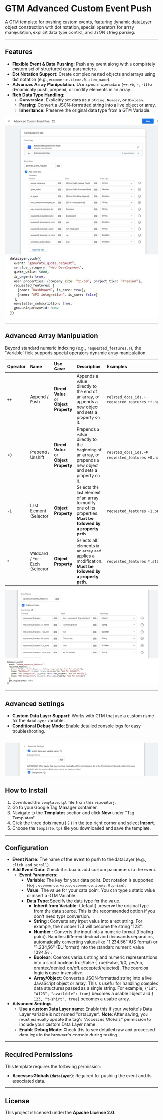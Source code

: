 # GTM Advanced Custom Event Push

A GTM template for pushing custom events, featuring dynamic dataLayer object construction with dot notation, special operators for array manipulation, explicit data type control, and JSON string parsing.

---
## Features

-   **Flexible Event & Data Pushing**: Push any event along with a completely custom set of structured data parameters.
-   **Dot Notation Support**: Create complex nested objects and arrays using dot notation (e.g., `ecommerce.items.0.item_name`).
-   **Advanced Array Manipulation**: Use special operators (`++`, `+0`, `*`, `-1`) to dynamically push, prepend, or modify elements in an array.
-   **Rich Data Type Handling**:
    -   **Conversion**: Explicitly set data as a `String`, `Number`, or `Boolean`.
    -   **Parsing**: Convert a JSON-formatted string into a live object or array.
    -   **Inheritance**: Preserve the original data type from a GTM Variable.

![Example](images/gtm-advanced-custom-event-push-setting.jpg)
![Example](images/gtm-advanced-custom-event-push-datalayer-push.jpg)

---
## Advanced Array Manipulation

Beyond standard numeric indexing (e.g., `requested_features.0`), the 'Variable' field supports special operators dynamic array manipulation.

| Operator | Name | Use Case | Description | Examples |
| :--- | :--- | :--- | :--- | :--- |
| `++` | Append / Push | **Direct Value**<br>or<br>**Object Property** | Appends a value directly to the end of an array, or appends a new object and sets a property on it. | `related_docs_ids.++`<br>`requested_features.++.name` |
| `+0` | Prepend / Unshift | **Direct Value**<br>or<br>**Object Property** | Prepends a value directly to the beginning of an array, or prepends a new object and sets a property on it. | `related_docs_ids.+0`<br>`requested_features.+0.name` |
| `-1` | Last Element<br>(Selector) | **Object Property** | Selects the last element of an array to modify one of its properties. **Must be followed by a property path.** | `requested_features.-1.priority` |
| `*` | Wildcard / For-Each<br>(Selector) | **Object Property** | Selects all elements in an array and applies a modification. **Must be followed by a property path.** | `requested_features.*.status` |

![Example](images/gtm-advanced-custom-event-push-array-manipulation.jpg)
![Example](images/gtm-advanced-custom-event-push-array-datalayer-push.jpg)

---
## Advanced Settings
-   **Custom Data Layer Support**: Works with GTM that use a custom name for the `dataLayer` variable.
-   **Conditional Debug Mode**: Enable detailed console logs for easy troubleshooting.

![Example](images/gtm-advanced-custom-event-push-advanced-setting.jpg)
---
## How to Install

1.  Download the `template.tpl` file from this repository.
2.  Go to your Google Tag Manager container.
3.  Navigate to the **Templates** section and click **New** under "Tag Templates".
4.  Click the three dots menu (⋮) in the top right corner and select **Import**.
5.  Choose the `template.tpl` file you downloaded and save the template.

---
## Configuration

-   **Event Name**: The name of the event to push to the dataLayer (e.g., `click_and_scroll`).
-   **Add Event Data**: Check this box to add custom parameters to the event.
    -   **Event Parameters**:
        -   **Variable**: The key for your data point. Dot notation is supported (e.g., `ecommerce.value`, `ecommerce.items.0.price`).
        -   **Value**: The value for your data point. You can type a static value or insert a GTM Variable.
        -   **Data Type**: Specify the data type for the value.
            -   **Inherit from Variable**: (Default) preserve the original type from the data source. This is the recommended option if you don't need type conversion.
            -   **String** : Converts any input value into a text string. For example, the number 123 will become the string "123".
            -   **Number** : Converts the input into a numeric format (floating-point). Handles different decimal and thousands separators, automatically converting values like "1,234.56" (US format) or "1.234,56" (EU format) into the standard numeric value 1234.56 .
            -   **Boolean**: Coerces various string and numeric representations into a strict boolean true/false (True/False, 1/0, yes/no, granted/denied, on/off, accepted/rejected). The coercion logic is case-insensitive.
            -   **Array/Object**: Converts a JSON-formatted string into a live JavaScript object or array. This is useful for handling complex data structures passed as a single string. For example, `{"id": "A123", "available": true}` becomes a usable object and `[ 123, "t-shirt", true}` becomes a usable array.
-   **Advanced Settings**
    -   **Use a custom Data Layer name**: Enable this if your website's Data Layer variable is not named "dataLayer". **Note**: After saving, you must manually update the tag's "Accesses Globals" permission to include your custom Data Layer name.
    -   **Enable Debug Mode**: Check this to see detailed raw and processed data logs in the browser's console during testing.

---
## Required Permissions

This template requires the following permission:

-   **Accesses Globals (`dataLayer`)**: Required for pushing the event and its associated data.

---
## License

This project is licensed under the **Apache License 2.0**.
